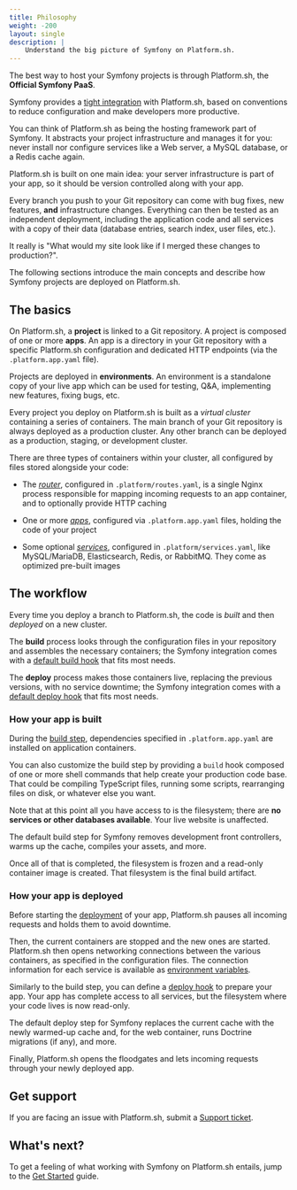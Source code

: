```yaml
---
title: Philosophy
weight: -200
layout: single
description: |
    Understand the big picture of Symfony on Platform.sh.
---
```


The best way to host your Symfony projects is through Platform.sh, the **Official Symfony PaaS**.

Symfony provides a [tight integration](./integration) with Platform.sh,
based on conventions to reduce configuration and make developers more productive.

You can think of Platform.sh as being the hosting framework part of Symfony. 
It abstracts your project infrastructure and manages it for you: never install nor
configure services like a Web server, a MySQL database, or a Redis cache again.

Platform.sh is built on one main idea:
your server infrastructure is part of your app,
so it should be version controlled along with your app.

Every branch you push to your Git repository can come with bug fixes,
new features, **and** infrastructure changes.
Everything can then be tested as an independent deployment,
including the application code and all services with a copy of their data
(database entries, search index, user files, etc.).

It really is "What would my site look like if I merged these changes to production?".

The following sections introduce the main concepts
and describe how Symfony projects are deployed on Platform.sh.

## The basics

On Platform.sh, a **project** is linked to a Git repository.
A project is composed of one or more **apps**.
An app is a directory in your Git repository with a specific Platform.sh configuration
and dedicated HTTP endpoints (via the `.platform.app.yaml` file).

Projects are deployed in **environments**.
An environment is a standalone copy of your live app which can be used for testing,
Q&A, implementing new features, fixing bugs, etc.

Every project you deploy on Platform.sh is built as a *virtual cluster* containing a series of containers.
The main branch of your Git repository is always deployed as a production cluster.
Any other branch can be deployed as a production, staging, or development cluster.

There are three types of containers within your cluster,
all configured by files stored alongside your code:

- The [*router*](../../define-routes/_index.md), configured in `.platform/routes.yaml`,
  is a single Nginx process responsible for mapping incoming requests to an app container,
  and to optionally provide HTTP caching

- One or more [*apps*](../../create-apps/_index.md), configured via `.platform.app.yaml` files, holding the code of your project

- Some optional [*services*](../../add-services/_index.md), configured in `.platform/services.yaml`,
  like MySQL/MariaDB, Elasticsearch, Redis, or RabbitMQ.
  They come as optimized pre-built images

## The workflow

Every time you deploy a branch to Platform.sh, the code is *built* and then *deployed* on a new cluster.

The **build** process looks through the configuration files in your repository
and assembles the necessary containers; the Symfony integration comes with a
[default build hook](./integration#symfony-build) that fits most needs.

The **deploy** process makes those containers live, replacing the previous
versions, with no service downtime; the Symfony integration comes with a
[default deploy hook](./integration#symfony-deploy) that fits most needs.

### How your app is built

During the [build step](./integration#symfony-build),
dependencies specified in `.platform.app.yaml` are installed on application containers.

You can also customize the build step by providing a `build` hook composed of one or more shell commands
that help create your production code base.
That could be compiling TypeScript files, running some scripts,
rearranging files on disk, or whatever else you want.

Note that at this point all you have access to is the filesystem;
there are **no services or other databases available**.
Your live website is unaffected.

The default build step for Symfony removes development front controllers,
warms up the cache, compiles your assets, and more.

Once all of that is completed, the filesystem is frozen and a read-only container image is created.
That filesystem is the final build artifact.

### How your app is deployed

Before starting the [deployment](./integration#symfony-deploy) of your app,
Platform.sh pauses all incoming requests and holds them to avoid downtime.

Then, the current containers are stopped and the new ones are started.
Platform.sh then opens networking connections between the various containers,
as specified in the configuration files.
The connection information for each service is available as [environment variables](./environment-variables).

Similarly to the build step, you can define a [deploy hook](./integration.md#hooks) to prepare your app.
Your app has complete access to all services, but the filesystem where your code lives is now read-only.

The default deploy step for Symfony replaces the current cache with the newly warmed-up cache and,
for the web container, runs Doctrine migrations (if any), and more.

Finally, Platform.sh opens the floodgates and lets incoming requests through your newly deployed app.

## Get support

If you are facing an issue with Platform.sh,
submit a [Support ticket](https://console.platform.sh/-/users/~/tickets/open).

## What's next?

To get a feeling of what working with Symfony on Platform.sh entails,
jump to the [Get Started](./get-started) guide.